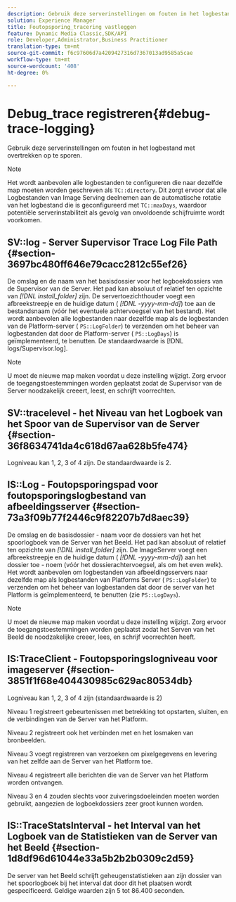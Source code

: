 ```yaml
---
description: Gebruik deze serverinstellingen om fouten in het logbestand met overtrekken op te sporen.
solution: Experience Manager
title: Foutopsporing_tracering vastleggen
feature: Dynamic Media Classic,SDK/API
role: Developer,Administrator,Business Practitioner
translation-type: tm+mt
source-git-commit: f6c97606d7a4209427316d7367013ad9585a5cae
workflow-type: tm+mt
source-wordcount: '408'
ht-degree: 0%

---
```



# Debug_trace registreren{#debug-trace-logging}

Gebruik deze serverinstellingen om fouten in het logbestand met overtrekken op te sporen.

>[!NOTE]
>
>Het wordt aanbevolen alle logbestanden te configureren die naar dezelfde map moeten worden geschreven als `TC::directory`. Dit zorgt ervoor dat alle Logbestanden van Image Serving deelnemen aan de automatische rotatie van het logbestand die is geconfigureerd met `TC::maxDays`, waardoor potentiële serverinstabiliteit als gevolg van onvoldoende schijfruimte wordt voorkomen.

## SV::log - Server Supervisor Trace Log File Path {#section-3697bc480ff646e79cacc2812c55ef26}

De omslag en de naam van het basisdossier voor het logboekdossiers van de Supervisor van de Server. Het pad kan absoluut of relatief ten opzichte van *[!DNL install_folder]* zijn. De servertoezichthouder voegt een afbreekstreepje en de huidige datum ( *[!DNL -yyyy-mm-dd]*) toe aan de bestandsnaam (vóór het eventuele achtervoegsel van het bestand). Het wordt aanbevolen alle logbestanden naar dezelfde map als de logbestanden van de Platform-server ( `PS::LogFolder`) te verzenden om het beheer van logbestanden dat door de Platform-server ( `PS::LogDays`) is geïmplementeerd, te benutten. De standaardwaarde is [!DNL logs/Supervisor.log].

>[!NOTE]
>
>U moet de nieuwe map maken voordat u deze instelling wijzigt. Zorg ervoor de toegangstoestemmingen worden geplaatst zodat de Supervisor van de Server noodzakelijk creeert, leest, en schrijft voorrechten.

## SV::tracelevel - het Niveau van het Logboek van het Spoor van de Supervisor van de Server {#section-36f8634741da4c618d67aa628b5fe474}

Logniveau kan 1, 2, 3 of 4 zijn. De standaardwaarde is 2.

## IS::Log - Foutopsporingspad voor foutopsporingslogbestand van afbeeldingsserver {#section-73a3f09b77f2446c9f82207b7d8aec39}

De omslag en de basisdossier - naam voor de dossiers van het het spoorlogboek van de Server van het Beeld. Het pad kan absoluut of relatief ten opzichte van *[!DNL install_folder]* zijn. De ImageServer voegt een afbreekstreepje en de huidige datum ( *[!DNL -yyyy-mm-dd]*) aan het dossier toe - noem (vóór het dossierachtervoegsel, als om het even welk). Het wordt aanbevolen om logbestanden van afbeeldingsservers naar dezelfde map als logbestanden van Platforms Server ( `PS::LogFolder`) te verzenden om het beheer van logbestanden dat door de server van het Platform is geïmplementeerd, te benutten (zie `PS::LogDays`).

>[!NOTE]
>
>U moet de nieuwe map maken voordat u deze instelling wijzigt. Zorg ervoor de toegangstoestemmingen worden geplaatst zodat het Serven van het Beeld de noodzakelijke creeer, lees, en schrijf voorrechten heeft.

## IS:TraceClient - Foutopsporingslogniveau voor imageserver {#section-3851f1f68e404430985c629ac80534db}

Logniveau kan 1, 2, 3 of 4 zijn (standaardwaarde is 2)

Niveau 1 registreert gebeurtenissen met betrekking tot opstarten, sluiten, en de verbindingen van de Server van het Platform.

Niveau 2 registreert ook het verbinden met en het losmaken van bronbeelden.

Niveau 3 voegt registreren van verzoeken om pixelgegevens en levering van het zelfde aan de Server van het Platform toe.

Niveau 4 registreert alle berichten die van de Server van het Platform worden ontvangen.

Niveau 3 en 4 zouden slechts voor zuiveringsdoeleinden moeten worden gebruikt, aangezien de logboekdossiers zeer groot kunnen worden.

## IS::TraceStatsInterval - het Interval van het Logboek van de Statistieken van de Server van het Beeld {#section-1d8df96d61044e33a5b2b2b0309c2d59}

De server van het Beeld schrijft geheugenstatistieken aan zijn dossier van het spoorlogboek bij het interval dat door dit het plaatsen wordt gespecificeerd. Geldige waarden zijn 5 tot 86.400 seconden.
